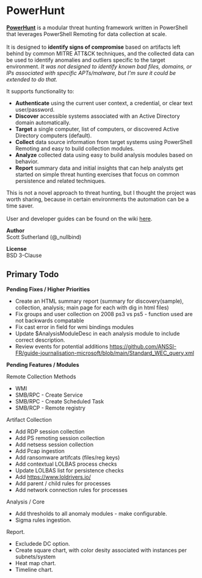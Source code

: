 # PowerHunt
<a href="https://github.com/NetSPI/PowerHunt/wiki"><strong>PowerHunt</strong></a> is a modular threat hunting framework written in PowerShell that leverages PowerShell Remoting for data collection at scale. <br><br> 
It is designed to <strong>identify signs of compromise</strong> based on artifacts left behind by common MITRE ATT&CK techniques, and the collected data can be used to identify anomalies and outliers specific to the target environment.  <em>It was not designed to identify known bad files, domains, or IPs associated with specific APTs/malware, but I'm sure it could be extended to do that.</em> 

It supports functionality to:
* <strong>Authenticate</strong> using the current user context, a credential, or clear text user/password.
* <strong>Discover</strong> accessible systems associated with an Active Directory domain automatically.
* <strong>Target</strong> a single computer, list of computers, or discovered Active Directory computers (default).
* <strong>Collect</strong> data source information from target systems using PowerShell Remoting and easy to build collection modules.
* <strong>Analyze</strong> collected data using easy to build analysis modules based on behavior.
* <strong>Report</strong> summary data and initial insights that can help analysts get started on simple threat hunting exercises that focus on common persistence and related techniques.

This is not a novel approach to threat hunting, but I thought the project was worth sharing, because in certain environments the automation can be a time saver. <br><br>
User and developer guides can be found on the wiki  <a href="https://github.com/NetSPI/PowerHunt/wiki">here</a>.<Br>

<strong>Author</strong><Br>
Scott Sutherland (@_nullbind) <Br>

<strong>License</strong><Br>
BSD 3-Clause

Primary Todo
--
**Pending Fixes / Higher Priorities**
* Create an HTML summary report (summary for discovery(sample), collection, analysis; main page for each with dig in html files)
* Fix groups and user collection on 2008 ps3 vs ps5 - function used are not backwards compatable
* Fix cast error in field for wmi bindings modules
* Update $AnalysisModuleDesc in each analysis module to include correct description.
* Review events for potential additions https://github.com/ANSSI-FR/guide-journalisation-microsoft/blob/main/Standard_WEC_query.xml
  
**Pending Features / Modules** 

Remote Collection Methods
* WMI
* SMB/RPC - Create Service
* SMB/RPC - Create Scheduled Task
* SMB/RCP - Remote registry

Artifact Collection
* Add RDP session collection
* Add PS remoting session collection
* Add netsess session collection
* Add Pcap ingestion 
* Add ransomware artifcats (files/reg keys)
* Add contextual LOLBAS process checks
* Update LOLBAS list for persistence checks
* Add https://www.loldrivers.io/
* Add parent / child rules for processes
* Add network connection rules for processes

Analysis / Core
* Add thresholds to all anomaly modules - make configurable.
* Sigma rules ingestion.
  
Report.
* Excludede DC option.
* Create square chart, with color desity associated with instances per subnets/system
* Heat map chart.
* Timeline chart.
  


  







